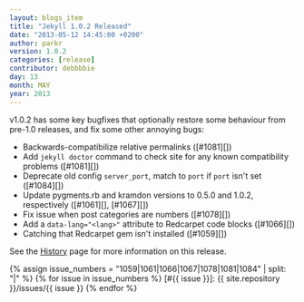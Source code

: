 ```yaml
---
layout: blogs_item
title: "Jekyll 1.0.2 Released"
date: "2013-05-12 14:45:00 +0200"
author: parkr
version: 1.0.2
categories: [release]
contributor: debbbbie
day: 13
month: MAY
year: 2013
---
```


v1.0.2 has some key bugfixes that optionally restore some behaviour from pre-1.0
releases, and fix some other annoying bugs:

* Backwards-compatibilize relative permalinks ([#1081][])
* Add `jekyll doctor` command to check site for any known compatibility problems ([#1081][])
* Deprecate old config `server_port`, match to `port` if `port` isn't set ([#1084][])
* Update pygments.rb and kramdon versions to 0.5.0 and 1.0.2, respectively ([#1061][], [#1067][])
* Fix issue when post categories are numbers ([#1078][])
* Add a `data-lang="<lang>"` attribute to Redcarpet code blocks ([#1066][])
* Catching that Redcarpet gem isn't installed ([#1059][])

See the [History][] page for more information on this release.

{% assign issue_numbers = "1059|1061|1066|1067|1078|1081|1084" | split: "|" %}
{% for issue in issue_numbers %}
[#{{ issue }}]: {{ site.repository }}/issues/{{ issue }}
{% endfor %}

[History]: /docs/history/#102__20130512
